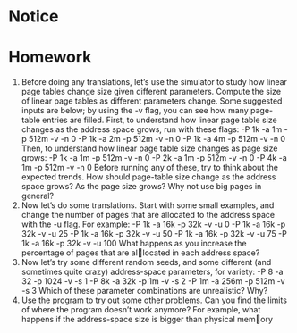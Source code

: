 
# Notice

# Homework

1. Before doing any translations, let’s use the simulator to study how
linear page tables change size given different parameters. Compute
the size of linear page tables as different parameters change. Some
suggested inputs are below; by using the -v flag, you can see
how many page-table entries are filled. First, to understand how
linear page table size changes as the address space grows, run with
these flags:
-P 1k -a 1m -p 512m -v -n 0
-P 1k -a 2m -p 512m -v -n 0
-P 1k -a 4m -p 512m -v -n 0
Then, to understand how linear page table size changes as page size
grows:
-P 1k -a 1m -p 512m -v -n 0
-P 2k -a 1m -p 512m -v -n 0
-P 4k -a 1m -p 512m -v -n 0
Before running any of these, try to think about the expected trends.
How should page-table size change as the address space grows? As
the page size grows? Why not use big pages in general?
2. Now let’s do some translations. Start with some small examples,
and change the number of pages that are allocated to the address
space with the -u flag. For example:
-P 1k -a 16k -p 32k -v -u 0
-P 1k -a 16k -p 32k -v -u 25
-P 1k -a 16k -p 32k -v -u 50
-P 1k -a 16k -p 32k -v -u 75
-P 1k -a 16k -p 32k -v -u 100
What happens as you increase the percentage of pages that are allocated in each address space?
3. Now let’s try some different random seeds, and some different (and
sometimes quite crazy) address-space parameters, for variety:
-P 8 -a 32 -p 1024 -v -s 1
-P 8k -a 32k -p 1m -v -s 2
-P 1m -a 256m -p 512m -v -s 3
Which of these parameter combinations are unrealistic? Why?
4. Use the program to try out some other problems. Can you find the
limits of where the program doesn’t work anymore? For example,
what happens if the address-space size is bigger than physical memory
